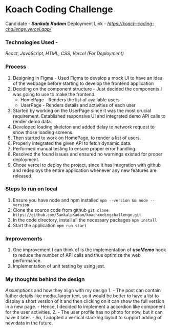 # Koach Coding Challenge

Candidate - ***Sankalp Kadam***
Deployment Link - _https://koach-coding-challenge.vercel.app/_

### Technologies Used -
_React_, _JavaScript_, _HTML_, _CSS_, _Vercel (For Deployment)_

### Process

1. Designing in Figma - Used Figma to develop a mock UI to have an idea of the webpage before starting to develop the frontend application
2. Deciding on the component structure - Just decided the components I was going to use to make the frontend.
    - HomePage - Renders the list of available users
    - UserPage - Renders details and activities of each user
3. Started by working on the UserPage since it was the most crucial requirement. Established responsive UI and integrated demo API calls to render demo data.
4. Developed loading skeleton and added delay to network request to show those loading screens.
5. Then started to work on HomePage, to render a list of users.
6. Properly integrated the given API to fetch dynamic data.
7. Performed manual testing to ensure proper error handling.
8. Resolved the found issues and ensured no warnings existed for proper deployment.
9. Chose vercel to deploy the project, since it has integration with github and redeploys the entire application whenever any new features are released.

### Steps to run on local

1. Ensure you have node and npm installed
   `npm --version && node --version`
2. Clone the source code from github
   `git clone https://github.com/SankalpKadam/koachcodingchallenge.git`
3. In the code directory, install all the necessary packages
    `npm install`
4. Start the application
    `npm run start`

### Improvements

1. One improvement I can think of is the implementation of ***useMemo*** hook to reduce the number of API calls and thus optimize the web performance.
2. Implementation of unit testing by using jest.

### My thoughts behind the design

_Assumptions_ and how they align with my design
1. 
    - The post can contain futher details like media, larger text, so it would be better to have a list to display a short version of it and then clicking on it can show the full version in a new page. 
    - Hence, I decided to implement a accordion like component for the user activities.
2. 
    - The user profile has no photo for now, but it can have it later.
    - So, I adopted a vertical stacking layout to support adding of new data in the future.
